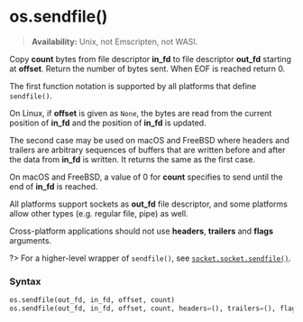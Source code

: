 # os.sendfile()

> **Availability:** Unix, not Emscripten, not WASI.

Copy **count** bytes from file descriptor **in_fd** to file descriptor **out_fd** starting at **offset**. Return the number of bytes sent. When EOF is reached return 0.

The first function notation is supported by all platforms that define `sendfile()`.

On Linux, if **offset** is given as `None`, the bytes are read from the current position of **in_fd** and the position of **in_fd** is updated.

The second case may be used on macOS and FreeBSD where headers and trailers are arbitrary sequences of buffers that are written before and after the data from **in_fd** is written. It returns the same as the first case.

On macOS and FreeBSD, a value of 0 for **count** specifies to send until the end of **in_fd** is reached.

All platforms support sockets as **out_fd** file descriptor, and some platforms allow other types (e.g. regular file, pipe) as well.

Cross-platform applications should not use **headers**, **trailers** and **flags** arguments.

?> For a higher-level wrapper of `sendfile()`, see [`socket.socket.sendfile()`](/modules/socket/socket.sendfile.md).

### Syntax

```python
os.sendfile(out_fd, in_fd, offset, count)
os.sendfile(out_fd, in_fd, offset, count, headers=(), trailers=(), flags=0)
```